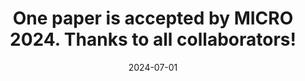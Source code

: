 ---
title: "One paper is accepted by <strong style=\"font-weight: 700;\">MICRO 2024</strong>. Thanks to all collaborators!"
date: 2024-07-01
---